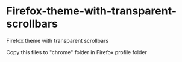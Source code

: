 # Firefox-theme-with-transparent-scrollbars
Firefox theme with transparent scrollbars

Copy this files to "chrome" folder in Firefox profile folder
